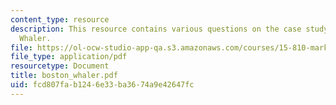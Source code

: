 ```yaml
---
content_type: resource
description: This resource contains various questions on the case study on Boston
  Whaler.
file: https://ol-ocw-studio-app-qa.s3.amazonaws.com/courses/15-810-marketing-management-fall-2004/fcd807fab1246e33ba3674a9e42647fc_boston_whaler.pdf
file_type: application/pdf
resourcetype: Document
title: boston_whaler.pdf
uid: fcd807fa-b124-6e33-ba36-74a9e42647fc
---
```


